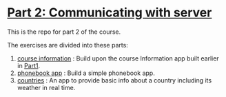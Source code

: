 # [Part 2: Communicating with server](https://fullstackopen.com/en/part2)

This is the repo for part 2 of the course.

The exercises are divided into these parts:

1. [course information](./courseinformation/) : Build upon the course Information app built earlier in [Part1](../Part1/courseinfo/).
2. [phonebook app](./phonebook/) : Build a simple phonebook app.
3. [countries](./countries/) : An app to provide basic info about a country including its weather in real time.
